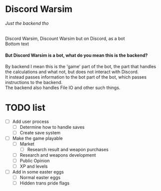 # Discord Warsim
###### Just the backend tho

Discord Warsim, Discount Warsim but on Discord, as a bot  
Bottom text

#### But Discord Warsim is a bot, what do you mean this is the backend?
By backend I mean this is the 'game' part of the bot, the part that handles the calculations and what not, but does not interact with Discord.  
It instead passes information to the bot part of the bot, which passes instructions to the backend.  
The backend also handles File IO and other such things.  

# TODO list

 - [ ] Add user process
    - [ ] Determine how to handle saves
    - [ ] Create save system
 - [ ] Make the game playable
    - [ ] Market
        - [ ] Research result and weapon purchases
    - [ ] Research and weapons development
    - [ ] Public Opinion
    - [ ] XP and levels
- [ ] Add in some easter eggs
    - [ ] Normal easter eggs
    - [ ] Hidden trans pride flags
